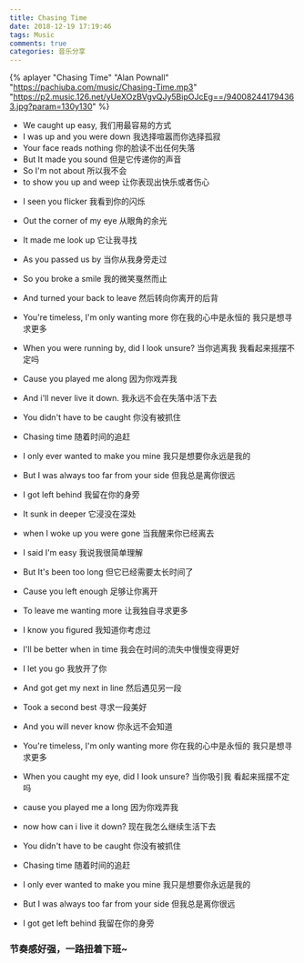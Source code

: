 ```yaml
---
title: Chasing Time
date: 2018-12-19 17:19:46
tags: Music
comments: true
categories: 音乐分享
---
```


{% 
aplayer 
"Chasing Time" 
"Alan Pownall" "https://pachiuba.com/music/Chasing-Time.mp3"  
"https://p2.music.126.net/yUeXOzBVgvQJy5BipOJcEg==/940082441794363.jpg?param=130y130"
%}


* We caught up easy,
我们用最容易的方式
* I was up and you were down
我选择喧嚣而你选择孤寂
* Your face reads nothing
你的脸读不出任何失落
* But It made you sound
但是它传递你的声音
* So I'm not about
所以我不会
* to show you up and weep
让你表现出快乐或者伤心

<section class="rnrn"></section>

* I seen you flicker
我看到你的闪烁
* Out the corner of my eye
从眼角的余光
* It made me look up
它让我寻找
* As you passed us by
当你从我身旁走过
* So you broke a smile
我的微笑戛然而止
* And turned your back to leave
然后转向你离开的后背

* You're timeless, I'm only wanting more
你在我的心中是永恒的 我只是想寻求更多
* When you were running by, did I look unsure?
当你逃离我 我看起来摇摆不定吗
* Cause you played me along
因为你戏弄我
* And i'll never live it down.
我永远不会在失落中活下去

* You didn't have to be caught
你没有被抓住
* Chasing time
随着时间的追赶
* I only ever wanted to make you mine
我只是想要你永远是我的
* But I was always too far from your side
但我总是离你很远
* I got left behind
我留在你的身旁

* It sunk in deeper
它浸没在深处
* when I woke up you were gone
当我醒来你已经离去
* I said I'm easy
我说我很简单理解
* But It's been too long
但它已经需要太长时间了
* Cause you left enough
足够让你离开
* To leave me wanting more
让我独自寻求更多

* I know you figured
我知道你考虑过
* I'll be better when in time
我会在时间的流失中慢慢变得更好
* I let you go
我放开了你
* And got get my next in line
然后遇见另一段
* Took a second best
寻求一段美好
* And you will never know
你永远不会知道
* You're timeless, I'm only wanting more
你在我的心中是永恒的 我只是想寻求更多
* When you caught my eye, did I look unsure?
当你吸引我 看起来摇摆不定吗
* cause you played me a long
因为你戏弄我
* now how can i live it down?
现在我怎么继续生活下去
* You didn't have to be caught
你没有被抓住
* Chasing time
随着时间的追赶
* I only ever wanted to make you mine
我只是想要你永远是我的
* But I was always too far from your side
但我总是离你很远
* I got get left behind
我留在你的身旁


### 节奏感好强，一路扭着下班~